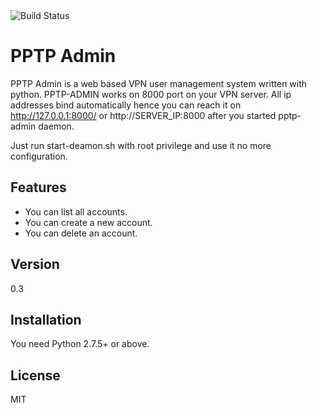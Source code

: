 <img src="https://travis-ci.org/cagdas/pptp-admin.svg?branch=master" alt="Build Status" />

PPTP Admin
=========

PPTP Admin is a web based VPN user management system written with python. PPTP-ADMIN works on 8000 port on your VPN
server. All ip addresses bind automatically hence you can reach it on http://127.0.0.1:8000/ or http://SERVER_IP:8000
after you started pptp-admin daemon.

Just run start-deamon.sh with root privilege and use it no more configuration.

Features
-----------
* You can list all accounts.
* You can create a new account.
* You can delete an account.

Version
-------
0.3

Installation
--------------
You need Python 2.7.5+ or above.

License
----
MIT

